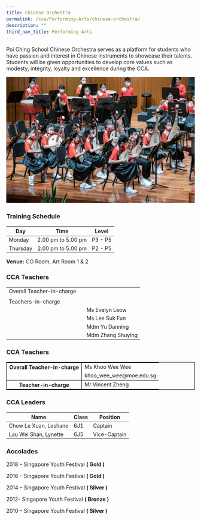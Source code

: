 ```yaml
---
title: Chinese Orchestra
permalink: /cca/Performing-Arts/chinese-orchestra/
description: ""
third_nav_title: Performing Arts
---
```

Poi Ching School Chinese Orchestra serves as a platform for students who have passion and interest in Chinese instruments to showcase their talents. Students will be given opportunities to develop core values such as modesty, integrity, loyalty and excellence during the CCA. 


![](/images/co%20cover.jpg)

### Training Schedule

|Day| Time | Level| 
|-----|----|------|
|Monday|2.00 pm to 5.00 pm |P3 - P5 
|Thursday|2.00 pm to 5.00 pm |P2 - P5 |

**Venue:**
 CO Room, Art Room 1 &amp; 2


### CCA Teachers

|  |  |  |
| -------- | -------- | -------- |
| Overall Teacher-in-charge  |  | 
|| |       |
|Teachers-in-charge   |    |      |
|   |    |  Ms Evelyn Leow   |
|   |    |  Ms Lee Suk Fun   |
|   |    |  Mdm Yu Danning |
|   |    |  Mdm Zhang Shuying |


### CCA Teachers

<table style="border-collapse: collapse; border: 1px solid black;">
  <tbody>
    <tr>
      <th style="border: none; border-right: 1px solid black">Overall Teacher-in-charge
      </th><td style="border: none;">Ms Khoo Wee Wee</td>
		 </tr>
    <tr>
      <td style="border-bottom: 1px solid black; border-right: 1px solid black"></td>
      <td style="border-bottom: 1px solid black;">khoo_wee_wee@moe.edu.sg </td>
    </tr>
    <tr>
      <th style="border: none; border-right: 1px solid black">Teacher-in-charge
      </th><td style="border: none;">Mr Vincent Zheng  </td>
    </tr>
    <tr>
</tr></tbody>
</table>

### CCA Leaders


|Name | Class | Position     | 
| -------- | -------- | -------- |
| Chow Le Xuan, Leshane     | 6J1     | Captain     |
| Lau Wei Shan, Lynette     | 6J5     | Vice-Captain     |




### Accolades

2018 – Singapore Youth Festival&nbsp;**( Gold )**

2016 – Singapore Youth Festival&nbsp;**( Gold )**

2014 – Singapore Youth Festival&nbsp;**(  Silver )**

2012- Singapore Youth Festival&nbsp;**( Bronze )**

2010 – Singapore Youth Festival&nbsp;**( Silver )**